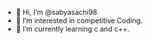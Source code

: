- 👋 Hi, I’m @sabyasachi98
- 👀 I’m interested in competitive Coding.
- 🌱 I’m currently learning c and c++.

<!---
sabyasachi98/sabyasachi98 is a ✨ special ✨ repository because its `README.md` (this file) appears on your GitHub profile.
You can click the Preview link to take a look at your changes.
--->
